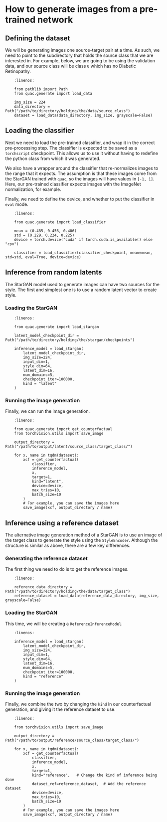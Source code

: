 # How to generate images from a pre-trained network

## Defining the dataset

We will be generating images one source-target pair at a time.
As such, we need to point to the subdirectory that holds the source class that we are interested in.
For example, below, we are going to be using the validation data, and our source class will be class `0` which has no Diabetic Retinopathy.

```{code-block} python
    :linenos:

    from pathlib import Path
    from quac.generate import load_data

    img_size = 224
    data_directory = Path("/path/to/directory/holding/the/data/source_class")
    dataset = load_data(data_directory, img_size, grayscale=False)
```


## Loading the classifier

Next we need to load the pre-trained classifier, and wrap it in the correct pre-processing step.
The classifier is expected to be saved as a `torchscript` checkpoint. This allows us to use it without having to redefine the python class from which it was generated.

We also have a wrapper around the classifier that re-normalizes images to the range that it expects. The assumption is that these images come from the StarGAN trained with `quac`, so the images will have values in `[-1, 1]`.
Here, our pre-trained classifier expects images with the ImageNet normalization, for example.

Finally, we need to define the device, and whether to put the classifier in `eval` mode.

```{code-block} python
    :linenos:

    from quac.generate import load_classifier

    mean = (0.485, 0.456, 0.406)
    std = (0.229, 0.224, 0.225)
    device = torch.device("cuda" if torch.cuda.is_available() else "cpu")

    classifier = load_classifier(classifier_checkpoint, mean=mean, std=std, eval=True, device=device)
```

## Inference from random latents

The StarGAN model used to generate images can have two sources for the style.
The first and simplest one is to use a random latent vector to create style.

### Loading the StarGAN

```{code-block} python
    :linenos:

    from quac.generate import load_stargan

    latent_model_checkpoint_dir = Path("/path/to/directory/holding/the/stargan/checkpoints")

    inference_model = load_stargan(
        latent_model_checkpoint_dir,
        img_size=224,
        input_dim=1,
        style_dim=64,
        latent_dim=16,
        num_domains=5,
        checkpoint_iter=100000,
        kind = "latent"
    )
```

### Running the image generation

Finally, we can run the image generation.

```{code-block} python
    :linenos:

    from quac.generate import get_counterfactual
    from torchvision.utils import save_image

    output_directory = Path("/path/to/output/latent/source_class/target_class/")

    for x, name in tqdm(dataset):
        xcf = get_counterfactual(
            classifier,
            inference_model,
            x,
            target=1,
            kind="latent",
            device=device,
            max_tries=10,
            batch_size=10
        )
        # For example, you can save the images here
        save_image(xcf, output_directory / name)
```

## Inference using a reference dataset

The alternative image generation method of a StarGAN is to use an image of the target class to generate the style using the `StyleEncoder`.
Although the structure is similar as above, there are a few key differences.


### Generating the reference dataset

The first thing we need to do is to get the reference images.

```{code-block} python
    :linenos:

    reference_data_directory = Path("/path/to/directory/holding/the/data/target_class")
    reference_dataset = load_data(reference_data_directory, img_size, grayscale=False)
```

### Loading the StarGAN
This time, we will be creating a `ReferenceInferenceModel`.

```{code-block} python
    :linenos:

    inference_model = load_stargan(
        latent_model_checkpoint_dir,
        img_size=224,
        input_dim=1,
        style_dim=64,
        latent_dim=16,
        num_domains=5,
        checkpoint_iter=100000,
        kind = "reference"
    )
```

### Running the image generation

Finally, we combine the two by changing the `kind` in our counterfactual generation, and giving it the reference dataset to use.

```{code-block} python
    :linenos:

    from torchvision.utils import save_image

    output_directory = Path("/path/to/output/reference/source_class/target_class/")

    for x, name in tqdm(dataset):
        xcf = get_counterfactual(
            classifier,
            inference_model,
            x,
            target=1,
            kind="reference",   # Change the kind of inference being done
            dataset_ref=reference_dataset,  # Add the reference dataset
            device=device,
            max_tries=10,
            batch_size=10
        )
        # For example, you can save the images here
        save_image(xcf, output_directory / name)
```
